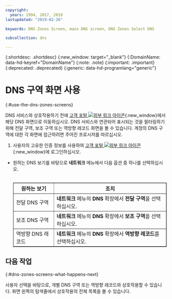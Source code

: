 ```yaml
---
copyright:
  years: 1994, 2017, 2019
lastupdated: "2019-02-26"

keywords: DNS Zones Screen, main DNS screen, DNS Zones Select DNS

subcollection: dns

---
```


{:shortdesc: .shortdesc}
{:new_window: target="_blank"}
{:DomainName: data-hd-keyref="DomainName"}
{:note: .note}
{:important: .important}
{:deprecated: .deprecated}
{:generic: data-hd-programlang="generic"}

# DNS 구역 화면 사용
{:#use-the-dns-zones-screens}

DNS 서비스와 상호작용하기 전에 [고객 포털 ![외부 링크 아이콘](../../icons/launch-glyph.svg "외부 링크 아이콘")](https://{DomainName}/){:new_window}에서 해당 DNS 화면으로 이동하십시오. DNS 서비스와 연관되어 표시되는 것을 필터링하기 위해 전달 구역, 보조 구역 또는 역방향 레코드 화면을 볼 수 있습니다. 계정의 DNS 구역에 대한 각 화면에 접근하려면 주어진 프로시저를 따르십시오.

1. 사용자의 고유한 인증 정보를 사용하여 [고객 포털 ![외부 링크 아이콘](../../icons/launch-glyph.svg "외부 링크 아이콘")](https://{DomainName}/){:new_window}에 로그인하십시오.
* 원하는 DNS 보기를 바탕으로 **네트워크** 메뉴에서 다음 옵션 중 하나를 선택하십시오.<br/><br/><table border="1"><tbody><tr><th>원하는 보기</th><th>조치</th></tr><tr><td>전달 DNS 구역</td><td><strong>네트워크</strong> 메뉴의 <strong>DNS</strong> 확장에서 <strong>전달 구역</strong>을 선택하십시오.</td></tr><tr><td>보조 DNS 구역</td><td><strong>네트워크</strong> 메뉴의 <strong>DNS</strong> 확장에서 <strong>보조 구역</strong>을 선택하십시오.</td></tr><tr><td>역방향 DNS 레코드</td><td><strong>네트워크</strong> 메뉴의 <strong>DNS</strong> 확장에서 <strong>역방향 레코드</strong>를 선택하십시오.</td></tr></tbody></table>

## 다음 작업
{:#dns-zones-screens-what-happens-next}

사용자 선택을 바탕으로, 개별 DNS 구역 또는 역방향 레코드와 상호작용할 수 있습니다. 화면 왼쪽의 탐색줄에서 상호작용의 전체 목록을 볼 수 있습니다.
